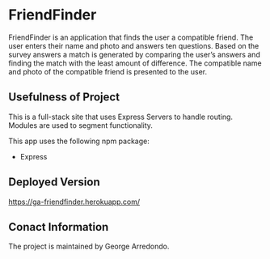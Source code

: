 # FriendFinder

FriendFinder is an application that finds the user a compatible friend. The user enters their name and photo and answers ten questions. Based on the survey answers a match is generated by comparing the user’s answers and finding the match with the least amount of difference. The compatible name and photo of the compatible friend is presented to the user.

## Usefulness of Project

This is a full-stack site that uses Express Servers to handle routing. Modules are used to segment functionality. 

This app uses the following npm package:
* Express

## Deployed Version

https://ga-friendfinder.herokuapp.com/

## Conact Information

The project is maintained by George Arredondo.
